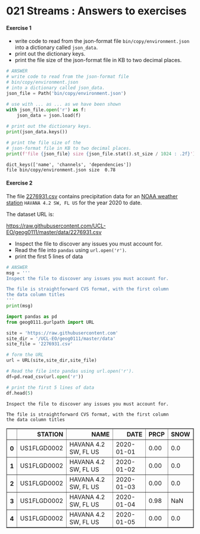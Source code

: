 # 021 Streams : Answers to exercises

#### Exercise 1

* write code to read from the json-format file `bin/copy/environment.json` into a dictionary called `json_data`.
* print out the dictionary keys.
* print the file size of the json-format file in KB to two decimal places.


```python
# ANSWER
# write code to read from the json-format file 
# bin/copy/environment.json 
# into a dictionary called json_data.
json_file = Path('bin/copy/environment.json')

# use with ... as ... as we have been shown
with json_file.open('r') as f:
    json_data = json.load(f)
    
# print out the dictionary keys.
print(json_data.keys())

# print the file size of the 
# json-format file in KB to two decimal places.
print(f'file {json_file} size {json_file.stat().st_size / 1024 : .2f}')
```

    dict_keys(['name', 'channels', 'dependencies'])
    file bin/copy/environment.json size  0.78


#### Exercise 2

The file [2276931.csv](https://raw.githubusercontent.com/UCL-EO/geog0111/master/data/2276931.csv) contains precipitation data for an [NOAA weather station](https://www.ncdc.noaa.gov/cdo-web/datasets#GSOY) `HAVANA 4.2 SW, FL US` for the year 2020 to date.

The dataset URL is:

https://raw.githubusercontent.com/UCL-EO/geog0111/master/data/2276931.csv

* Inspect the file to discover any issues you must account for.
* Read the file into `pandas` using `url.open('r')`.
* print the first 5 lines of data


```python
# ANSWER
msg = '''
Inspect the file to discover any issues you must account for.

The file is straightforward CVS format, with the first column
the data column titles
'''
print(msg)

import pandas as pd
from geog0111.gurlpath import URL

site = 'https://raw.githubusercontent.com'
site_dir = '/UCL-EO/geog0111/master/data'
site_file = '2276931.csv'

# form the URL
url = URL(site,site_dir,site_file)

# Read the file into pandas using url.open('r').
df=pd.read_csv(url.open('r'))

# print the first 5 lines of data
df.head(5)
```

    
    Inspect the file to discover any issues you must account for.
    
    The file is straightforward CVS format, with the first column
    the data column titles
    





<div>
<style scoped>
    .dataframe tbody tr th:only-of-type {
        vertical-align: middle;
    }

    .dataframe tbody tr th {
        vertical-align: top;
    }

    .dataframe thead th {
        text-align: right;
    }
</style>
<table border="1" class="dataframe">
  <thead>
    <tr style="text-align: right;">
      <th></th>
      <th>STATION</th>
      <th>NAME</th>
      <th>DATE</th>
      <th>PRCP</th>
      <th>SNOW</th>
    </tr>
  </thead>
  <tbody>
    <tr>
      <th>0</th>
      <td>US1FLGD0002</td>
      <td>HAVANA 4.2 SW, FL US</td>
      <td>2020-01-01</td>
      <td>0.00</td>
      <td>0.0</td>
    </tr>
    <tr>
      <th>1</th>
      <td>US1FLGD0002</td>
      <td>HAVANA 4.2 SW, FL US</td>
      <td>2020-01-02</td>
      <td>0.00</td>
      <td>0.0</td>
    </tr>
    <tr>
      <th>2</th>
      <td>US1FLGD0002</td>
      <td>HAVANA 4.2 SW, FL US</td>
      <td>2020-01-03</td>
      <td>0.00</td>
      <td>0.0</td>
    </tr>
    <tr>
      <th>3</th>
      <td>US1FLGD0002</td>
      <td>HAVANA 4.2 SW, FL US</td>
      <td>2020-01-04</td>
      <td>0.98</td>
      <td>NaN</td>
    </tr>
    <tr>
      <th>4</th>
      <td>US1FLGD0002</td>
      <td>HAVANA 4.2 SW, FL US</td>
      <td>2020-01-05</td>
      <td>0.00</td>
      <td>0.0</td>
    </tr>
  </tbody>
</table>
</div>


